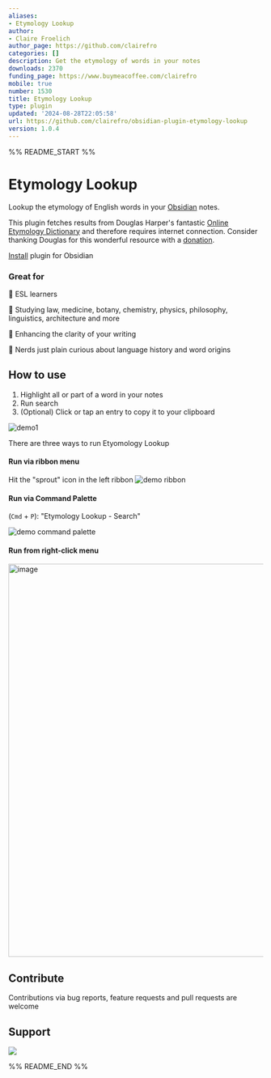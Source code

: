 ```yaml
---
aliases:
- Etymology Lookup
author:
- Claire Froelich
author_page: https://github.com/clairefro
categories: []
description: Get the etymology of words in your notes
downloads: 2370
funding_page: https://www.buymeacoffee.com/clairefro
mobile: true
number: 1530
title: Etymology Lookup
type: plugin
updated: '2024-08-28T22:05:58'
url: https://github.com/clairefro/obsidian-plugin-etymology-lookup
version: 1.0.4
---
```


%% README_START %%

# Etymology Lookup

Lookup the etymology of English words in your [Obsidian](https://obsidian.md/) notes.

This plugin fetches results from Douglas Harper's fantastic [Online Etymology Dictionary](https://www.etymonline.com) and therefore requires internet connection. Consider thanking Douglas for this wonderful resource with a [donation](https://www.paypal.com/donate/?cmd=_donations&business=byronic106@yahoo.com&lc=US&item_name=Donation+to%20+Help+Keep+Etymonline+Free+and+Open&no_note=0&cn=&curency_code=USD&bn=PP-DonationsBF:btn_donateCC_LG.gif:NonHosted).

[Install](https://obsidian.md/plugins?search=etymology%20lookup) plugin for Obsidian 

### Great for

🌱 ESL learners

🌱 Studying law, medicine, botany, chemistry, physics, philosophy, linguistics, architecture and more

🌱 Enhancing the clarity of your writing

🌱 Nerds just plain curious about language history and word origins

## How to use

1. Highlight all or part of a word in your notes
2. Run search
3. (Optional) Click or tap an entry to copy it to your clipboard

![demo1](https://github.com/clairefro/assets/blob/main/obsidian-plugin-etymology-lookup/demo1.gif?raw=true)

There are three ways to run Etyomology Lookup

#### Run via ribbon menu

Hit the "sprout" icon in the left ribbon
![demo ribbon](https://github.com/clairefro/assets/blob/main/obsidian-plugin-etymology-lookup/demo-ribbon.gif?raw=true)

#### Run via Command Palette

(`Cmd` + `P`): "Etymology Lookup - Search"

![demo command palette](https://github.com/clairefro/assets/blob/main/obsidian-plugin-etymology-lookup/demo-cp.gif)

#### Run from right-click menu

<img width="777" alt="image" src="https://github.com/clairefro/obsidian-plugin-etymology-lookup/assets/9841162/b7145d12-e23c-4f35-9aba-682df162a857">

## Contribute

Contributions via bug reports, feature requests and pull requests are welcome

## Support

<a href="https://www.buymeacoffee.com/clairefro"><img src="https://img.buymeacoffee.com/button-api/?text=Buy me a potato&emoji=🍠&slug=clairefro&button_colour=FFDD00&font_colour=000000&font_family=Cookie&outline_colour=000000&coffee_colour=ffffff" /></a>


%% README_END %%